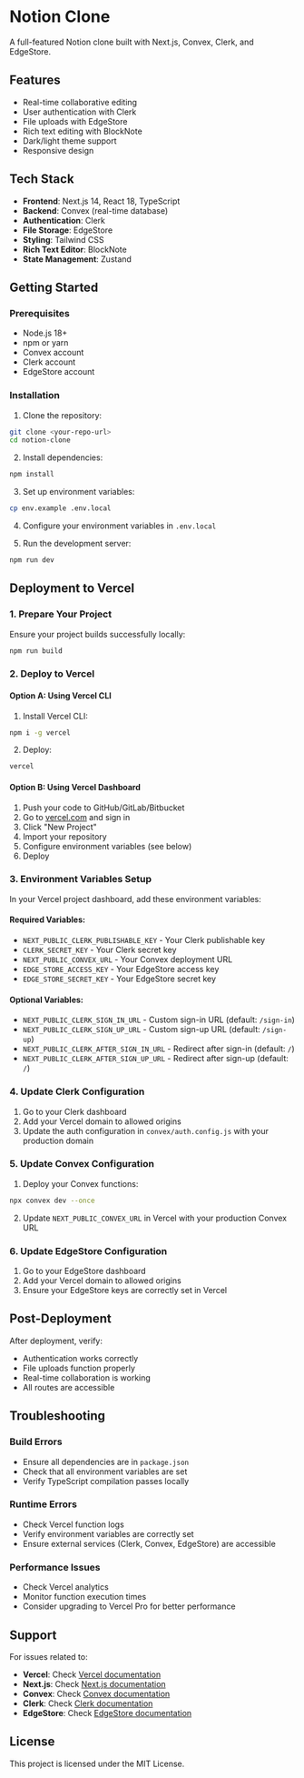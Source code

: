 # Notion Clone

A full-featured Notion clone built with Next.js, Convex, Clerk, and EdgeStore.

## Features

- Real-time collaborative editing
- User authentication with Clerk
- File uploads with EdgeStore
- Rich text editing with BlockNote
- Dark/light theme support
- Responsive design

## Tech Stack

- **Frontend**: Next.js 14, React 18, TypeScript
- **Backend**: Convex (real-time database)
- **Authentication**: Clerk
- **File Storage**: EdgeStore
- **Styling**: Tailwind CSS
- **Rich Text Editor**: BlockNote
- **State Management**: Zustand

## Getting Started

### Prerequisites

- Node.js 18+
- npm or yarn
- Convex account
- Clerk account
- EdgeStore account

### Installation

1. Clone the repository:

```bash
git clone <your-repo-url>
cd notion-clone
```

2. Install dependencies:

```bash
npm install
```

3. Set up environment variables:

```bash
cp env.example .env.local
```

4. Configure your environment variables in `.env.local`

5. Run the development server:

```bash
npm run dev
```

## Deployment to Vercel

### 1. Prepare Your Project

Ensure your project builds successfully locally:

```bash
npm run build
```

### 2. Deploy to Vercel

#### Option A: Using Vercel CLI

1. Install Vercel CLI:

```bash
npm i -g vercel
```

2. Deploy:

```bash
vercel
```

#### Option B: Using Vercel Dashboard

1. Push your code to GitHub/GitLab/Bitbucket
2. Go to [vercel.com](https://vercel.com) and sign in
3. Click "New Project"
4. Import your repository
5. Configure environment variables (see below)
6. Deploy

### 3. Environment Variables Setup

In your Vercel project dashboard, add these environment variables:

#### Required Variables:

- `NEXT_PUBLIC_CLERK_PUBLISHABLE_KEY` - Your Clerk publishable key
- `CLERK_SECRET_KEY` - Your Clerk secret key
- `NEXT_PUBLIC_CONVEX_URL` - Your Convex deployment URL
- `EDGE_STORE_ACCESS_KEY` - Your EdgeStore access key
- `EDGE_STORE_SECRET_KEY` - Your EdgeStore secret key

#### Optional Variables:

- `NEXT_PUBLIC_CLERK_SIGN_IN_URL` - Custom sign-in URL (default: `/sign-in`)
- `NEXT_PUBLIC_CLERK_SIGN_UP_URL` - Custom sign-up URL (default: `/sign-up`)
- `NEXT_PUBLIC_CLERK_AFTER_SIGN_IN_URL` - Redirect after sign-in (default: `/`)
- `NEXT_PUBLIC_CLERK_AFTER_SIGN_UP_URL` - Redirect after sign-up (default: `/`)

### 4. Update Clerk Configuration

1. Go to your Clerk dashboard
2. Add your Vercel domain to allowed origins
3. Update the auth configuration in `convex/auth.config.js` with your production domain

### 5. Update Convex Configuration

1. Deploy your Convex functions:

```bash
npx convex dev --once
```

2. Update `NEXT_PUBLIC_CONVEX_URL` in Vercel with your production Convex URL

### 6. Update EdgeStore Configuration

1. Go to your EdgeStore dashboard
2. Add your Vercel domain to allowed origins
3. Ensure your EdgeStore keys are correctly set in Vercel

## Post-Deployment

After deployment, verify:

- Authentication works correctly
- File uploads function properly
- Real-time collaboration is working
- All routes are accessible

## Troubleshooting

### Build Errors

- Ensure all dependencies are in `package.json`
- Check that all environment variables are set
- Verify TypeScript compilation passes locally

### Runtime Errors

- Check Vercel function logs
- Verify environment variables are correctly set
- Ensure external services (Clerk, Convex, EdgeStore) are accessible

### Performance Issues

- Check Vercel analytics
- Monitor function execution times
- Consider upgrading to Vercel Pro for better performance

## Support

For issues related to:

- **Vercel**: Check [Vercel documentation](https://vercel.com/docs)
- **Next.js**: Check [Next.js documentation](https://nextjs.org/docs)
- **Convex**: Check [Convex documentation](https://docs.convex.dev)
- **Clerk**: Check [Clerk documentation](https://clerk.com/docs)
- **EdgeStore**: Check [EdgeStore documentation](https://edgestore.dev/docs)

## License

This project is licensed under the MIT License.
